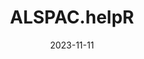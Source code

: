 ---
title: 'ALSPAC.helpR'
collection: packages
link: https://github.com/SereDef/ALSPAC.helpR
excerpt: 'A collection of functions to help inspect, handle and analyse ALSPAC datasets.'
date: 2023-11-11
repo_url: 'https://github.com/SereDef/ALSPAC.helpR'
tags:
  - data handling
  - longitudinal modeling
---